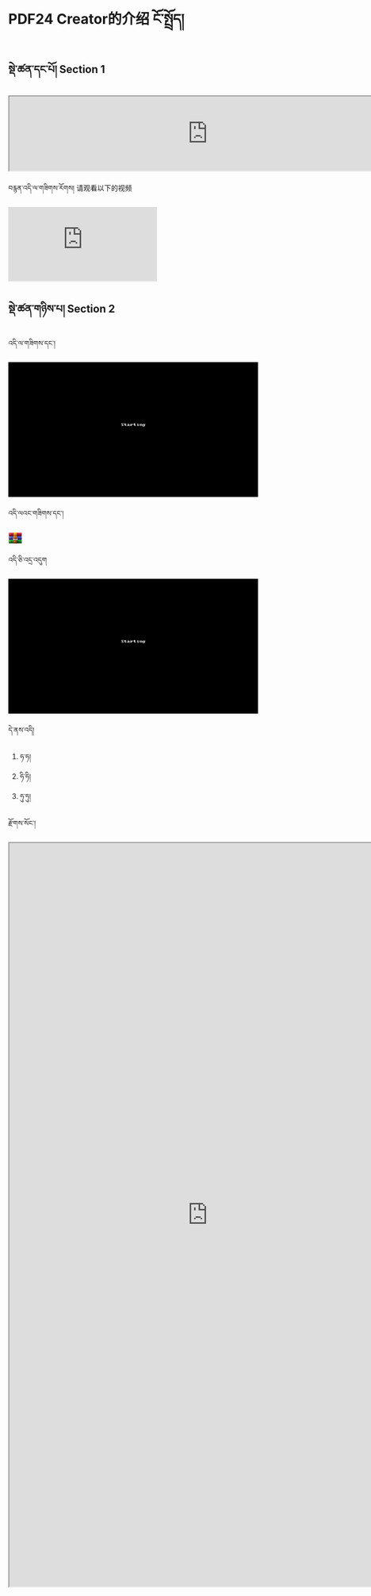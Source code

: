 # PDF24 Creator的介绍 ངོ་སྤྲོད།

## སྡེ་ཚན་དང་པོ། Section 1

<p class="hide top"><iframe src="https://shimowendang.com/forms/DryQdhWtqGdx63D3/fill?channel=1" style="width:800px;"></iframe></p>

བརྙན་འདི་ལ་གཟིགས་རོགས། 请观看以下的视频

<iframe frameborder="0" src="https://v.qq.com/txp/iframe/player.html?vid=f3275mut6yj" allowFullScreen="true"></iframe>

## སྡེ་ཚན་གཉིས་པ། Section 2

འདི་ལ་གཟིགས་དང་།

![image1](images/01.gif)

འདི་ལའང་གཟིགས་དང་།

![image1](images/000003.png)

འདི་ཅི་འདྲ་འདུག

![image1](images/03.gif)

དེ་ནས་འདི།

1.  ཧ་ཧ།
2.  ཧི་ཧི།
3.  ཧུ་ཧུ།

<p class="over">རྫོགས་སོང་།</p>

<p class="hide top"><iframe src="https://shimowendang.com/forms/5FA92QePrLgG1m12/fill?channel=1" style="width:800px;height:1500px;"></iframe></p>
